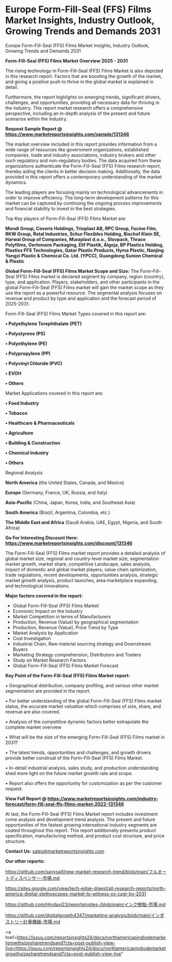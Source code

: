 # Europe Form-Fill-Seal (FFS) Films Market Insights, Industry Outlook, Growing Trends and Demands 2031
Europe Form-Fill-Seal (FFS) Films Market Insights, Industry Outlook, Growing Trends and Demands 2031

<Strong> Form-Fill-Seal (FFS) Films Market Overview 2025 - 2031</strong>

The rising technology in Form-Fill-Seal (FFS) Films Market is also depicted in this research report. Factors that are boosting the growth of the market, and giving a positive push to thrive in the global market is explained in detail.

Furthermore, the report highlights on emerging trends, significant drivers, challenges, and opportunities, providing all necessary data for thriving in the industry. This report market research offers a comprehensive perspective, including an in-depth analysis of the present and future scenarios within the industry.

<strong>Request Sample Report @ <a href=https://www.marketreportsinsights.com/sample/131346>https://www.marketreportsinsights.com/sample/131346</a></strong>

The market overview included in this report provides information from a wide range of resources like government organizations, established companies, trade and industry associations, industry brokers and other such regulatory and non-regulatory bodies. The data acquired from these organizations authenticate the Form-Fill-Seal (FFS) Films research report, thereby aiding the clients in better decision making. Additionally, the data provided in this report offers a contemporary understanding of the market dynamics.

The leading players are focusing mainly on technological advancements in order to improve efficiency. The long-term development patterns for this market can be captured by continuing the ongoing process improvements and financial stability to invest in the best strategies.

Top Key players of Form-Fill-Seal (FFS) Films Market are:

<strong>Mondi Group, Coveris Holdings, Trioplast AB, RPC Group, Fucine Film, RKW Group, Retal Industries, Schur Flexibles Holding, Bischof  Klein SE, Harwal Group of Companies, Muraplast d.o.o., Slovpack, Thrace Polyfilms, Oerlemans Packaging, Elif Plastik, Algoja, BP Plastics Holding, Plastixx FFS Technologies, Qatar Plastic Products, Hyma Plastic, Nanjing Yangzi Plastic & Chemical Co. Ltd. (YPCC), Guangdong Sunion Chemical & Plastic</strong>

<strong><b>Global Form-Fill-Seal (FFS) Films Market Scope and Size:</b></strong>
The Form-Fill-Seal (FFS) Films market is declared segment by company, region (country), type, and application. Players, stakeholders, and other participants in the global Form-Fill-Seal (FFS) Films market will gain the market scope as they use the report as a powerful resource. The segmental analysis focuses on revenue and product by type and application and the forecast period of 2025-2031.

Form-Fill-Seal (FFS) Films Market Types covered in this report are:

<strong>• Polyethylene Terephthalate (PET)

• Polystyrene (PS)

• Polyethylene (PE)

• Polypropylene (PP)

• Polyvinyl Chloride (PVC)

• EVOH

• Others</strong>

Market Applications covered in this report are:

<strong>• Food Industry

• Tobacco

• Healthcare & Pharmaceuticals

• Agriculture

• Building & Construction

• Chemical Industry

• Others</strong> 

Regional Analysis

<strong>North America</strong> (the United States, Canada, and Mexico)

<strong>Europe</strong> (Germany, France, UK, Russia, and Italy)

<strong>Asia-Pacific</strong> (China, Japan, Korea, India, and Southeast Asia)

<strong>South America</strong> (Brazil, Argentina, Colombia, etc.)

<strong>The Middle East and Africa</strong> (Saudi Arabia, UAE, Egypt, Nigeria, and South Africa)

<strong>Go For Interesting Discount Here: <a href=https://www.marketreportsinsights.com/discount/131346>https://www.marketreportsinsights.com/discount/131346</a></strong>

The Form-Fill-Seal (FFS) Films market report provides a detailed analysis of global market size, regional and country-level market size, segmentation market growth, market share, competitive Landscape, sales analysis, impact of domestic and global market players, value chain optimization, trade regulations, recent developments, opportunities analysis, strategic market growth analysis, product launches, area marketplace expanding, and technological innovations.

<strong><b>Major factors covered in the report:</b></strong>
<ul>
  <li>Global Form-Fill-Seal (FFS) Films Market </li>
  <li>Economic Impact on the Industry</li>
  <li>Market Competition in terms of Manufacturers</li>
  <li>Production, Revenue (Value) by geographical segmentation</li>
  <li>Production, Revenue (Value), Price Trend by Type</li>
  <li>Market Analysis by Application</li>
  <li>Cost Investigation</li>
  <li>Industrial Chain, Raw material sourcing strategy and Downstream Buyers</li>
  <li>Marketing Strategy comprehension, Distributors and Traders</li>
  <li>Study on Market Research Factors</li>
  <li>Global Form-Fill-Seal (FFS) Films Market Forecast</li>
</ul>

<strong><b>Key Point of the Form-Fill-Seal (FFS) Films Market report:</b></strong>

• Geographical distribution, company profiling, and various other market segmentation are provided in the report.

• For better understanding of the global Form-Fill-Seal (FFS) Films market status, the accurate market valuation which comprises of size, share, and revenue are also covered.

• Analysis of the competitive dynamic factors better extrapolate the complete market overview

• What will be the size of the emerging Form-Fill-Seal (FFS) Films market in 2031?

• The latest trends, opportunities and challenges, and growth drivers provide better construal of the Form-Fill-Seal (FFS) Films Market.

• In-detail industrial analysis, sales study, and production understanding shed more light on the future market growth rate and scope.

• Report also offers the opportunity for customization as per the customer request.

<strong><b>View Full Report @ <a href=https://www.marketreportsinsights.com/industry-forecast/form-fill-seal-ffs-films-market-2022-131346>https://www.marketreportsinsights.com/industry-forecast/form-fill-seal-ffs-films-market-2022-131346</a></b></strong>


At last, the Form-Fill-Seal (FFS) Films Market report includes investment come analysis and development trend analysis. The present and future opportunities of the fastest growing international industry segments are coated throughout this report. This report additionally presents product specification, manufacturing method, and product cost structure, and price structure.

<strong>Contact Us:</strong>
sales@marketreportsinsights.com

<strong>Our other reports:</strong>

<a href=https://github.com/sayysaif/new-market-research-trend/blob/main/フルオートディスペンサー-市場.md>https://github.com/sayysaif/new-market-research-trend/blob/main/フルオートディスペンサー-市場.md</a>

<a href=https://sites.google.com/view/tech-edge-digest/all-research-reports/north-america-digital-stethoscopes-market-to-witness-xx-cagr-by-2031>https://sites.google.com/view/tech-edge-digest/all-research-reports/north-america-digital-stethoscopes-market-to-witness-xx-cagr-by-2031</a>

<a href=https://github.com/Hindavi23/reportsinsites-/blob/main/インク樹脂-市場.md>https://github.com/Hindavi23/reportsinsites-/blob/main/インク樹脂-市場.md</a>

<a href=https://github.com/digitalgrowth4347/marketing-analysis/blob/main/インダストリー計量機器-市場.md>https://github.com/digitalgrowth4347/marketing-analysis/blob/main/インダストリー計量機器-市場.md</a>

<a href=https://issuu.com/reportsinsights24/docs/northamericapindiodemarketgrowthsizesharetrendsand?cta=post-publish-view-live>https://issuu.com/reportsinsights24/docs/northamericapindiodemarketgrowthsizesharetrendsand?cta=post-publish-view-live</a>"
